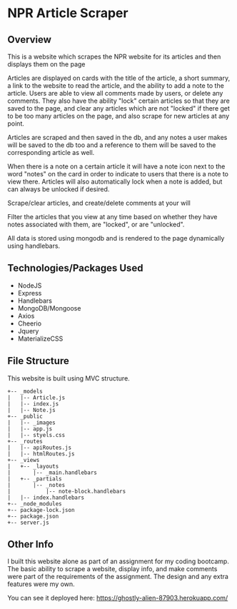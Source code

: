 # NPR Article Scraper

## Overview
This is a website which scrapes the NPR website for its articles and then displays them on the page 

Articles are displayed on cards with the title of the article, a short summary, a link to the website to read the article, and the ability to add a note to the article. Users are able to view all comments made by users, or delete any comments. They also have the ability "lock" certain articles so that they are saved to the page, and clear any articles which are not "locked" if there get to be too many articles on the page, and also scrape for new articles at any point.

Articles are scraped and then saved in the db, and any notes a user makes will be saved to the db too and a reference to them will be saved to the corresponding article as well. 

When there is a note on a certain article it will have a note icon next to the word "notes" on the card in order to indicate to users that there is a note to view there. Articles will also automatically lock when a note is added, but can always be unlocked if desired. 

Scrape/clear articles, and create/delete comments at your will

Filter the articles that you view at any time based on whether they have notes associated with them, are "locked", or are "unlocked".

All data is stored using mongodb and is rendered to the page dynamically using handlebars. 

## Technologies/Packages Used
- NodeJS
- Express
- Handlebars
- MongoDB/Mongoose
- Axios
- Cheerio
- Jquery
- MaterializeCSS


## File Structure
This website is built using MVC structure. 

```
+-- _models
|   |-- Article.js
|   |-- index.js
|   |-- Note.js
+-- _public
|   |-- _images
|   |-- app.js
|   |-- styels.css
+-- _routes
|   |-- apiRoutes.js
|   |-- htmlRoutes.js
+-- _views
|   +-- _layouts
|       |-- _main.handlebars
|   +-- _partials
|       |-- _notes
|           |-- note-block.handlebars
|   |-- index.handlebars
+-- _node_modules
+-- package-lock.json
+-- package.json
+-- server.js
```

## Other Info
I built this website alone as part of an assignment for my coding bootcamp. The basic ability to scrape a website, display info, and make comments were part of the requirements of the assignment. The design and any extra features were my own.

You can see it deployed here: https://ghostly-alien-87903.herokuapp.com/